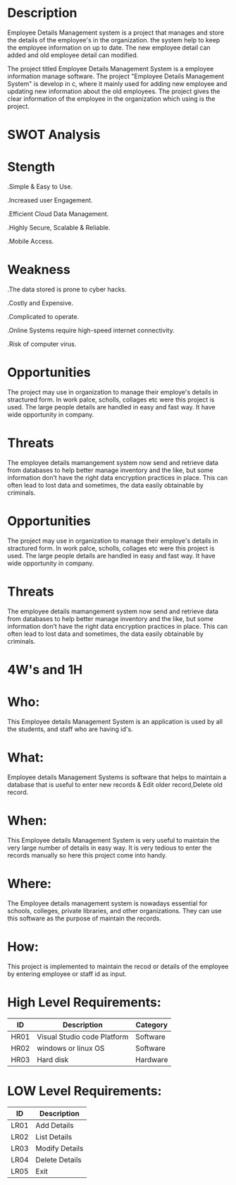# Description

Employee Details Management system is a project that manages and store the details of the employee's in the organization. the system help to keep the employee information on up to date. The new employee detail can added and old employee detail can modified.

The project titled Employee Details Management System is a employee information manage software. The project "Employee Details Management System" is develop in c, where it mainly used for adding new employee and updating new information about the old employees. The project gives the clear information of the employee in the organization which using is the project.


# SWOT Analysis
# Stength

.Simple & Easy to Use.

.Increased user Engagement.

.Efficient Cloud Data Management.

.Highly Secure, Scalable & Reliable.

.Mobile Access.

# Weakness

.The data stored is prone to cyber hacks.

.Costly and Expensive.

.Complicated to operate.

.Online Systems require high-speed internet connectivity.

.Risk of computer virus.

# Opportunities
The project may use in organization to manage their employe's details in stractured form. In work palce, scholls, collages etc were this project is used. The large people details  are handled in easy and fast way. It have wide opportunity in company.  

# Threats
The employee details mamangement system now send and retrieve data from databases to help better manage inventory and the like, but some information don’t have the right data encryption practices in place. This can often lead to lost data and sometimes, the data easily obtainable by criminals.


# Opportunities
The project may use in organization to manage their employe's details in stractured form. In work palce, scholls, collages etc were this project is used. The large people details  are handled in easy and fast way. It have wide opportunity in company.  

# Threats
The employee details mamangement system now send and retrieve data from databases to help better manage inventory and the like, but some information don’t have the right data encryption practices in place. This can often lead to lost data and sometimes, the data easily obtainable by criminals.

# 4W's and 1H
# Who:
This Employee details Management System is an application is used by all the students, and staff who are having id's.

# What:
Employee details Management Systems is software that helps to maintain a database that is useful to enter new records & Edit older record,Delete old record.

# When:
This Employee details Management System is very useful to maintain the very large number of details in easy way. It is very tedious to enter the records manually so here this project come into handy.

# Where:
The Employee details management system is nowadays essential for schools, colleges, private libraries, and other organizations. They can use this software as the purpose of maintain the records.

# How:
This project is implemented to maintain the recod or details of the employee by entering employee or staff id as input.


# High Level Requirements:
| ID | Description | Category |
 |----| ------------------ | ------------------ |
 | HR01 | Visual Studio code Platform| Software |
 | HR02 | windows or linux OS | Software |
 | HR03 | Hard disk  | Hardware |


# LOW Level Requirements:
| ID | Description |
 |----| ------------------ |
 | LR01 | Add Details |
 | LR02 | List Details |
 | LR03 | Modify Details |
 | LR04 | Delete Details |
 | LR05 | Exit |
